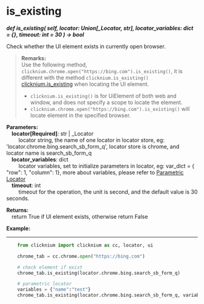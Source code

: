 # is_existing
***def is_existing(
        self,
        locator: Union[_Locator, str],
        locator_variables: dict = {},
        timeout: int = 30
    ) -> bool***  

 Check whether the UI element exists in currently open browser.

>**Remarks:**  
Use the following method, `clicknium.chrome.open("https://bing.com").is_existing()`, it is different with the method `clicknium.is_existing()` [clicknium.is_existing](./doc/api/python/is_existing.md) when locating the UI element.
>- `clicknium.is_existing()` is for  UiElement of both web and window, and does not specify a scope to locate the element.
>- `clicknium.chrome.open("https://bing.com").is_existing()` will locate element in the specified browser.


**Parameters:**  
    &emsp;**locator[Required]**: str | _Locator   
        &emsp;&emsp; locator string, the name of one locator in locator store, eg: 'locator.chrome.bing.search_sb_form_q', locator store is chrome, and locator name is search_sb_form_q  
    &emsp;**locator_variables**: dict  
        &emsp;&emsp; locator variables, set to initialize parameters in locator, eg: var_dict = { "row": 1,  "column": 1}, more about variables, please refer to [Parametric Locator](./doc/automation/parametric_locator.md)  
    &emsp;**timeout**: int  
        &emsp;&emsp; timeout for the operation, the unit is second, and the default value is 30 seconds. 

**Returns:**  
    &emsp;return True if UI element exists, otherwise return False

**Example:**
***
```python
    from clicknium import clicknium as cc, locator, ui

    chrome_tab = cc.chrome.open("https://bing.com")

    # check element if exist
    chrome_tab.is_existing(locator.chrome.bing.search_sb_form_q)

    # parametric locator
    variables = {"name":"test"}
    chrome_tab.is_existing(locator.chrome.bing.search_sb_form_q, variables)
```